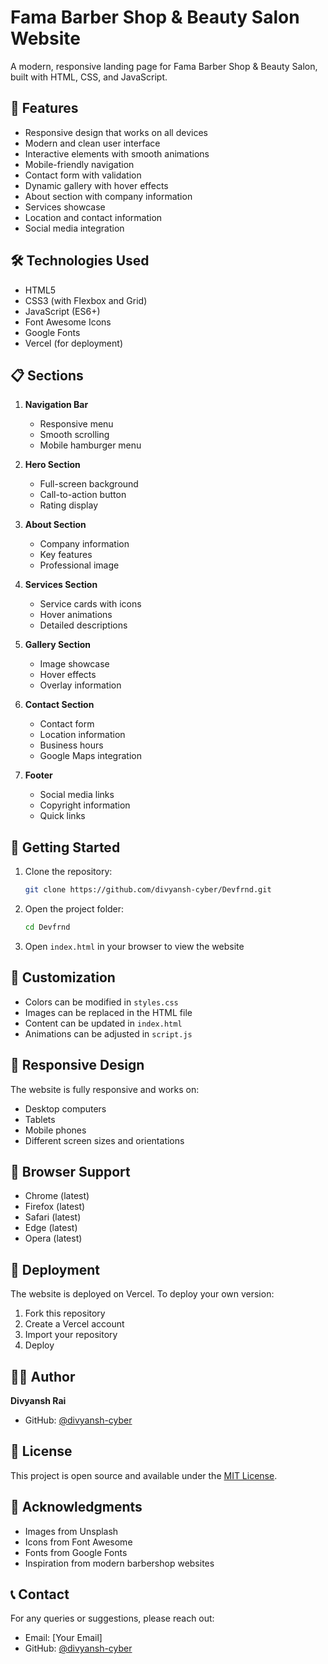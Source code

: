 # Fama Barber Shop & Beauty Salon Website

A modern, responsive landing page for Fama Barber Shop & Beauty Salon, built with HTML, CSS, and JavaScript.

## 🚀 Features

- Responsive design that works on all devices
- Modern and clean user interface
- Interactive elements with smooth animations
- Mobile-friendly navigation
- Contact form with validation
- Dynamic gallery with hover effects
- About section with company information
- Services showcase
- Location and contact information
- Social media integration

## 🛠️ Technologies Used

- HTML5
- CSS3 (with Flexbox and Grid)
- JavaScript (ES6+)
- Font Awesome Icons
- Google Fonts
- Vercel (for deployment)

## 📋 Sections

1. **Navigation Bar**
   - Responsive menu
   - Smooth scrolling
   - Mobile hamburger menu

2. **Hero Section**
   - Full-screen background
   - Call-to-action button
   - Rating display

3. **About Section**
   - Company information
   - Key features
   - Professional image

4. **Services Section**
   - Service cards with icons
   - Hover animations
   - Detailed descriptions

5. **Gallery Section**
   - Image showcase
   - Hover effects
   - Overlay information

6. **Contact Section**
   - Contact form
   - Location information
   - Business hours
   - Google Maps integration

7. **Footer**
   - Social media links
   - Copyright information
   - Quick links

## 🚀 Getting Started

1. Clone the repository:
   ```bash
   git clone https://github.com/divyansh-cyber/Devfrnd.git
   ```

2. Open the project folder:
   ```bash
   cd Devfrnd
   ```

3. Open `index.html` in your browser to view the website

## 🎨 Customization

- Colors can be modified in `styles.css`
- Images can be replaced in the HTML file
- Content can be updated in `index.html`
- Animations can be adjusted in `script.js`

## 📱 Responsive Design

The website is fully responsive and works on:
- Desktop computers
- Tablets
- Mobile phones
- Different screen sizes and orientations

## 🔧 Browser Support

- Chrome (latest)
- Firefox (latest)
- Safari (latest)
- Edge (latest)
- Opera (latest)

## 🚀 Deployment

The website is deployed on Vercel. To deploy your own version:

1. Fork this repository
2. Create a Vercel account
3. Import your repository
4. Deploy

## 👨‍💻 Author

**Divyansh Rai**
- GitHub: [@divyansh-cyber](https://github.com/divyansh-cyber)

## 📄 License

This project is open source and available under the [MIT License](LICENSE).

## 🙏 Acknowledgments

- Images from Unsplash
- Icons from Font Awesome
- Fonts from Google Fonts
- Inspiration from modern barbershop websites

## 📞 Contact

For any queries or suggestions, please reach out:
- Email: [Your Email]
- GitHub: [@divyansh-cyber](https://github.com/divyansh-cyber) 

